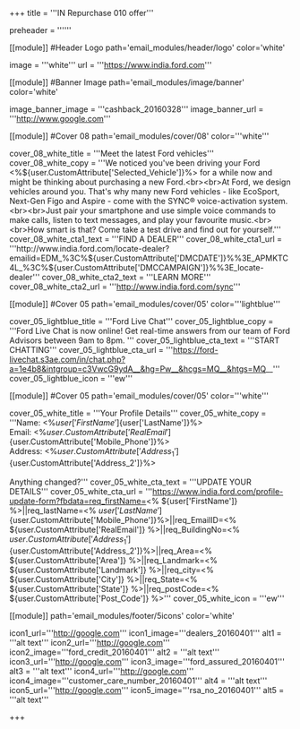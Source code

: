+++
title = '''IN Repurchase 010 offer'''

preheader = ''''''

[[module]] #Header Logo
path='email_modules/header/logo'
color='white'

  image = '''white'''
  url = '''https://www.india.ford.com'''

[[module]] #Banner Image
path='email_modules/image/banner'
color='white'

  image_banner_image = '''cashback_20160328'''
  image_banner_url = '''http://www.google.com'''

[[module]] #Cover 08
path='email_modules/cover/08'
color='''white'''
  
  cover_08_white_title = '''Meet the latest Ford vehicles'''
  cover_08_white_copy = '''We noticed you've been driving your Ford <%${user.CustomAttribute['Selected_Vehicle']}%> for a while now and might be thinking about purchasing a new Ford.<br><br>At Ford, we design vehicles around you. That's why many new Ford vehicles - like EcoSport, Next-Gen Figo and Aspire - come with the SYNC® voice-activation system.<br><br>Just pair your smartphone and use simple voice commands to make calls, listen to text messages, and play your favourite music.<br><br>How smart is that? Come take a test drive and find out for yourself.'''
  cover_08_white_cta1_text = '''FIND A DEALER'''
  cover_08_white_cta1_url = '''http://www.india.ford.com/locate-dealer?emailid=EDM_%3C%${user.CustomAttribute['DMCDATE']}%%3E_APMKTC4L_%3C%${user.CustomAttribute['DMCCAMPAIGN']}%%3E_locate-dealer'''
  cover_08_white_cta2_text = '''LEARN MORE'''
  cover_08_white_cta2_url = '''http://www.india.ford.com/sync'''

[[module]] #Cover 05
path='email_modules/cover/05'
color='''lightblue'''

  cover_05_lightblue_title = '''Ford Live Chat'''
  cover_05_lightblue_copy = '''Ford Live Chat is now online! Get real-time answers from our team of Ford Advisors between 9am to 8pm. '''
  cover_05_lightblue_cta_text = '''START CHATTING'''
  cover_05_lightblue_cta_url = '''https://ford-livechat.s3ae.com/in/chat.php?a=1e4b8&intgroup=c3VwcG9ydA__&hg=Pw__&hcgs=MQ__&htgs=MQ__'''
  cover_05_lightblue_icon = '''ew'''

[[module]] #Cover 05
path='email_modules/cover/05'
color='''white'''

  cover_05_white_title = '''Your Profile Details'''
  cover_05_white_copy = '''Name&#58; <%${user['FirstName']}%> <%${user['LastName']}%><br>Email&#58; <%${user.CustomAttribute['RealEmail']}%><br>Phone&#58; <%${user.CustomAttribute['Mobile_Phone']}%><br>Address&#58; <%${user.CustomAttribute['Address_1']}%> <%${user.CustomAttribute['Address_2']}%><br><br>Anything changed?'''
  cover_05_white_cta_text = '''UPDATE YOUR DETAILS'''
  cover_05_white_cta_url = '''https://www.india.ford.com/profile-update-form?fbdata=req_firstName=<% ${user['FirstName']} %>||req_lastName=<% ${user['LastName']} %>||req_mobileNumber=<%${user.CustomAttribute['Mobile_Phone']}%>||req_EmailID=<% ${user.CustomAttribute['RealEmail']} %>||req_BuildingNo=<% ${user.CustomAttribute['Address_1']} %>||req_StreetRoad=<%${user.CustomAttribute['Address_2']}%>||req_Area=<% ${user.CustomAttribute['Area']} %>||req_Landmark=<% ${user.CustomAttribute['Landmark']} %>||req_city=<% ${user.CustomAttribute['City']} %>||req_State=<% ${user.CustomAttribute['State']} %>||req_postCode=<% ${user.CustomAttribute['Post_Code']} %>'''
  cover_05_white_icon = '''ew'''

[[module]]
path='email_modules/footer/5icons'
color='white'

  icon1_url='''http://google.com'''
  icon1_image='''dealers_20160401'''
  alt1 = '''alt text'''
  icon2_url='''http://google.com'''
  icon2_image='''ford_credit_20160401'''
  alt2 = '''alt text'''
  icon3_url='''http://google.com'''
  icon3_image='''ford_assured_20160401'''
  alt3 = '''alt text'''
  icon4_url='''http://google.com'''
  icon4_image='''customer_care_number_20160401'''
  alt4 = '''alt text'''
  icon5_url='''http://google.com'''
  icon5_image='''rsa_no_20160401'''
  alt5 = '''alt text'''


+++